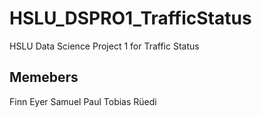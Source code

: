 # HSLU_DSPRO1_TrafficStatus
HSLU Data Science Project 1 for Traffic Status


## Memebers
Finn Eyer 
Samuel Paul
Tobias Rüedi
